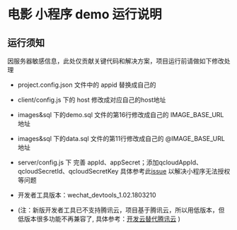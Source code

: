 # 电影 小程序 demo 运行说明

## 运行须知

因服务器敏感信息，此处仅贡献关键代码和解决方案，项目运行前请做如下修改处理

- project.config.json 文件中的 appid 替换成自己的

- client/config.js 下的 host 修改成对应自己的host地址

- images&sql 下的demo.sql 文件的第16行修改成自己的 IMAGE_BASE_URL 地址

- images&sql 下的data.sql 文件的第11行修改成自己的 @IMAGE_BASE_URL 地址

- server/config.js 下 完善 appId、appSecret；添加qcloudAppId、qcloudSecretId、qcloudSecretKey 具体参考此[issue](https://github.com/tencentyun/wafer2-quickstart/issues/13) 以解决小程序无法授权等问题

- 开发者工具版本：wechat_devtools_1.02.1803210

- (注：新版开发者工具已不支持腾讯云，项目基于腾讯云，所以用低版本，但低版本很多功能不再兼容了, 具体参考：[开发云替代腾讯云](https://developers.weixin.qq.com/community/develop/doc/000e22b2508a8043e857ece5d5ac00) )
